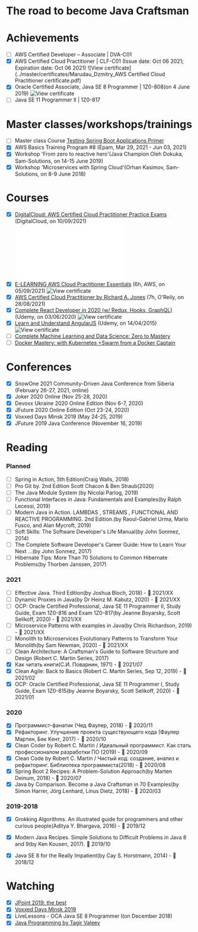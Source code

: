 # The road to become Java Craftsman

# Achievements
- [ ] AWS Certified Developer – Associate | DVA-C01
- [x] AWS Certified Cloud Practitioner | CLF-C01 (Issue date: Oct 06 2021; Expiration date: Oct 06 2021)
  ![View certificate](../master/certificates/Marudau_Dzmitry_AWS Certified Cloud Practitioner certificate.pdf)
- [x] Oracle Certified Associate, Java SE 8 Programmer | 1Z0-808(on 4 June 2019)
  ![View certificate](../master/certificates/Marudau_Dzmitry_1Z0-808_eCertificate.png)
- [ ] Java SE 11 Programmer II | 1Z0-817

# Master classes/workshops/trainings
- [ ] Master class Course [Testing Spring Boot Applications Primer](https://rieckpil.de/course/tsbap-inspecting-the-spring-boot-starter-test)
- [x] AWS Basics Training Program #8 (Epam, Mar 29, 2021 - Jun 03, 2021)
- [x] Workshop 'From zero to reactive hero'(Java Champion Oleh Dokuka, Sam-Solutions, on 14-15 June 2019)
- [x] Workshop 'Microservices with Spring Cloud'(Orhan Kasimov, Sam-Solutions, on 8-9 June 2018)

# Courses
- [x] [DigitalCloud: AWS Certified Cloud Practitioner Practice Exams](https://digitalcloud.training/courses/aws-ccp-practice-exams/) (DigitalCloud, on 10/09/2021)
      ![View certificate](../master/certificates/Dzmitry-Marudau-AWS-Certified-Cloud-Practitioner-Practice-Exams-Certificate-of-Achievement-CCP-Final-Exam-Simulator-Digital-Cloud-Training.pdf)
- [x] [E-LEARNING AWS Cloud Practitioner Essentials](https://www.aws.training/Details/eLearning?id=60697) (6h, AWS, on 05/09/2021)
      ![View certificate](../master/certificates/Marudau_Dzmitry_AWS_Training_and_Certification_-_Certificate_of_Completion_Cloud_Practitioner.png)
- [x] [AWS Certified Cloud Practitioner by Richard A. Jones](https://learning.oreilly.com/learning-paths/learning-path-aws/9780135940037/) (7h, O'Reily, on 28/08/2021)
- [x] [Complete React Developer in 2020 (w/ Redux, Hooks, GraphQL)](https://www.udemy.com/course/complete-react-developer-zero-to-mastery/) (Udemy, on 03/06/2020)
      ![View certificate](../master/certificates/Marudau_Dzmitry_Complete%20React%20Developer%20in%202020.jpg)
- [x] [Learn and Understand AngularJS](https://www.udemy.com/course/learn-angularjs/) (Udemy, on 14/04/2015)
      ![View certificate](../master/certificates/Marudau_Dzmitry_Learn%20and%20Understand%20AngularJS.jpg)
- [ ] [Complete Machine Learning and Data Science: Zero to Mastery](https://www.udemy.com/course/complete-machine-learning-and-data-science-zero-to-mastery/)
- [ ] [Docker Mastery: with Kubernetes +Swarm from a Docker Captain](https://www.udemy.com/course/docker-mastery/)

# Conferences
- [x] SnowOne 2021 Community-Driven Java Conference from Siberia (February 26-27, 2021, online)
- [x] Joker 2020 Online (Nov 25-28, 2020)
- [x] Devoxx Ukraine 2020 Online Edition (Nov 6-7, 2020)
- [x] JFuture 2020 Online Edition (Oct 23-24, 2020)
- [x] Voxxed Days Minsk 2019 (May 24-25, 2019)
- [x] JFuture 2019 Java Conference (November 16, 2019)

# Reading

### Planned
- [ ] Spring in Action, 5th Edition(Craig Walls, 2018)
- [ ] Pro Git by. 2nd Edition Scott Chacon & Ben Straub(2020)
- [ ] The Java Module System (by Nicolai Parlog, 2019)
- [ ] Functional Interfaces in Java: Fundamentals and Examples(by Ralph Lecessi, 2019)
- [ ] Modern Java in Action. LAMBDAS , STREAMS , FUNCTIONAL AND REACTIVE PROGRAMMING. 2nd Edition.(by Raoul-Gabriel Urma, Mario Fusco, and Alan Mycroft, 2019)
- [ ] Soft Skills: The Software Developer's Life Manual(by John Sonmez, 2014)
- [ ] The Complete Software Developer's Career Guide: How to Learn Your Next ...(by John Sonmez, 2017)
- [ ] Hibernate Tips: More Than 70 Solutions to Common Hibernate Problems(by Thorben Janssen, 2017)

### 2021
- [ ] Effective Java. Third Edition(by Joshua Bloch, 2018) - :blue_book: 2021/XX
- [ ] Dynamic Proxies in Java(by Dr Heinz M. Kabutz, 2020) - :blue_book: 2021/XX
- [ ] OCP: Oracle Certified Professional, Java SE 11 Programmer II, Study Guide, Exam 1Z0-816 and Exam 1Z0-817(by Jeanne Boyarsky, Scott Selikoff, 2020) - :blue_book: 2021/XX
- [ ] Microservice Patterns with examples in Java(by Chris Richardson, 2019) - :blue_book: 2021/XX
- [ ] Monolith to Microservices Evolutionary Patterns to Transform Your Monolith(by Sam Newman, 2020) - :blue_book: 2021/XX
- [ ] Clean Architecture: A Craftsman's Guide to Software Structure and Design (Robert C. Martin Series, 2017)
- [x] Как читать книги(С.И. Поварнин, 1971) - :blue_book: 2021/07
- [x] Clean Agile: Back to Basics (Robert C. Martin Series, Sep 12, 2019) - :blue_book: 2021/02
- [x] OCP: Oracle Certified Professional, Java SE 11 Programmer I, Study Guide, Exam 1Z0-815(by Jeanne Boyarsky, Scott Selikoff, 2020) - :blue_book: 2021/01

### 2020
- [x] Программист-фанатик (Чед Фаулер, 2018) - :blue_book: 2020/11
- [x] Рефакторинг. Улучшение проекта существующего кода (Фаулер Мартин, Бек Кент, 2017) - :blue_book: 2020/10
- [x] Clean Coder by Robert C. Martin / Идеальный программист. Как стать профессионалом разработки ПО (2019) - :blue_book: 2020/09
- [x] Clean Code by Robert C. Martin / Чистый код: создание, анализ и рефакторинг. Библиотека программиста(2018) - :blue_book: 2020/08
- [x] Spring Boot 2 Recipes: A Problem-Solution Approach(by Marten Deinum, 2018) - :blue_book: 2020/07
- [x] Java by Comparison. Become a Java Craftsman in 70 Examples(by Simon Harrer, Jörg Lenhard, Linus Dietz, 2018) - :blue_book: 2020/03

### 2019-2018
- [x] Grokking Algorithms. An illustrated guide for programmers and other curious people(Aditya Y. Bhargava, 2016) - :blue_book: 2019/12
- [x] Modern Java Recipes. Simple Solutions to Difficult Problems in Java 8 and 9(by Ken Kousen, 2017). :blue_book: 2019/10
- [x] Java SE 8 for the Really Impatient(by Cay S. Horstmann, 2014) - :blue_book: 2018/12


# Watching
- [x] [JPoint 2019: the best](https://www.youtube.com/playlist?list=PLVe-2wcL84b_fBL9xJTxkEBtvCKfRGEV1&disable_polymer=true)
- [x] [Voxxed Days Minsk 2019](https://www.youtube.com/playlist?list=PLRsbF2sD7JVq3tPa0jQjCtI1_xeLiPu-Z)
- [x] LiveLessons - OCA Java SE 8 Programmer I(on December 2018)
- [x] [Java Programming by Tagir Valeev](https://compscicenter.ru/courses/java/nsk/2020-spring/)
